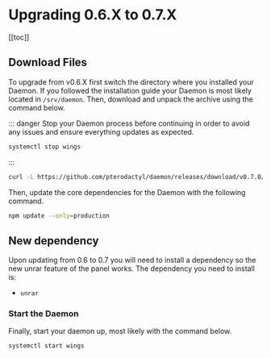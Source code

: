 # Upgrading 0.6.X to 0.7.X

[[toc]]

## Download Files
To upgrade from v0.6.X first switch the directory where you installed your Daemon. If you followed the installation
guide your Daemon is most likely located in `/srv/daemon`. Then, download and unpack the archive using the
command below.

::: danger
Stop your Daemon process before continuing in order to avoid any issues and ensure everything updates as expected.
``` bash
systemctl stop wings
```
:::

``` bash
curl -L https://github.com/pterodactyl/daemon/releases/download/v0.7.0/daemon.tar.gz | tar --strip-components=1 -xzv
```

Then, update the core dependencies for the Daemon with the following command.

``` bash
npm update --only=production
```

## New dependency
Upon updating from 0.6 to 0.7 you will need to install a dependency so the new unrar feature of the panel works.
The dependency you need to install is:
* `unrar`

### Start the Daemon
Finally, start your daemon up, most likely with the command below.

``` bash
systemctl start wings
```
